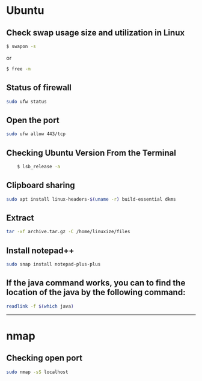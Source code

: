# Ubuntu

## Check swap usage size and utilization in Linux
```bash
$ swapon -s
```
or
```bash
$ free -m
```

## Status of firewall
```bash
sudo ufw status
```
## Open the port
```bash
sudo ufw allow 443/tcp
```

## Checking Ubuntu Version From the Terminal

```bash
    $ lsb_release -a
```

## Clipboard sharing
```bash
sudo apt install linux-headers-$(uname -r) build-essential dkms
```
## Extract
```bash
tar -xf archive.tar.gz -C /home/linuxize/files
```
## Install notepad++
```bash
sudo snap install notepad-plus-plus
```

## If the java command works, you can to find the location of the java by the following command:
```bash
readlink -f $(which java)
```
---

# nmap
## Checking open port
```bash
sudo nmap -sS localhost
```
